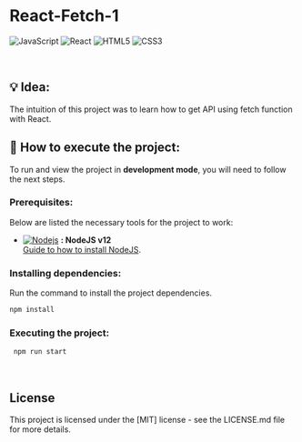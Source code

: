 # React-Fetch-1
![JavaScript](https://img.shields.io/badge/javascript-%23323330.svg?style=for-the-badge&logo=javascript&logoColor=%23F7DF1E)
![React](https://img.shields.io/badge/react-%2320232a.svg?style=for-the-badge&logo=react&logoColor=%2361DAFB)
![HTML5](https://img.shields.io/badge/html5-%23E34F26.svg?style=for-the-badge&logo=html5&logoColor=white)
![CSS3](https://img.shields.io/badge/css3-%231572B6.svg?style=for-the-badge&logo=css3&logoColor=white)


<br>

## 💡 Idea:
The intuition of this project was to learn how to get API using fetch function with React.



## 🚀 How to execute the project: 
To run and view the project in **development mode**, you will need to follow the next steps.



### Prerequisites:
Below are listed the necessary tools for the project to work:
- [![Nodejs](https://amandacleto.github.io/images-for-projects/public/images/github-readme/icon-nodejs.svg)](https://nodejs.org/en/) **: NodeJS v12**  
  [<ins>Guide to how to install NodeJS</ins>](https://nodejs.org/en/).
  
  
  
### Installing dependencies:
Run the command to install the project dependencies.
   ```sh
   npm install
   ```  
  
### Executing the project:
  ```sh
   npm run start
   ```

<br>

## License
This project is licensed under the [MIT] license - see the LICENSE.md file for more details.
